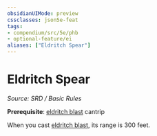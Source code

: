 ```yaml
---
obsidianUIMode: preview
cssclasses: json5e-feat
tags:
- compendium/src/5e/phb
- optional-feature/ei
aliases: ["Eldritch Spear"]
---
```

# Eldritch Spear
*Source: SRD / Basic Rules*  

**Prerequisite**: [eldritch blast](eldritch-blast.md) cantrip

When you cast [eldritch blast](eldritch-blast.md), its range is 300 feet.